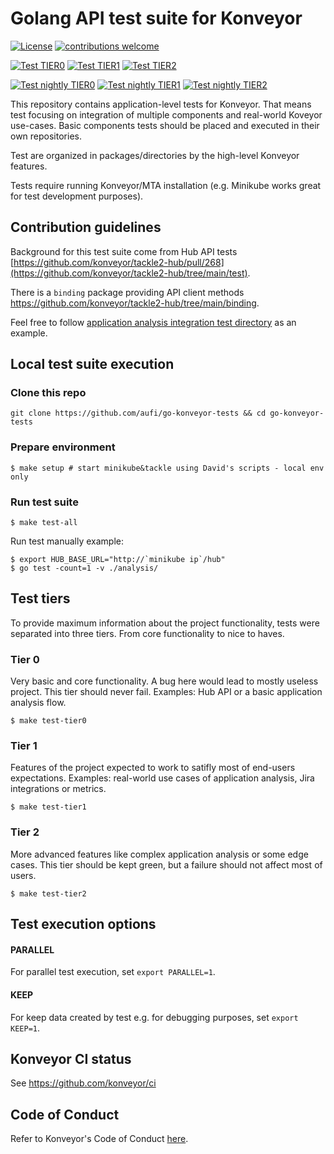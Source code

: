 # Golang API test suite for Konveyor

[![License](https://img.shields.io/:license-apache-blue.svg)](http://www.apache.org/licenses/LICENSE-2.0.html) [![contributions welcome](https://img.shields.io/badge/contributions-welcome-brightgreen.svg?style=flat)](https://github.com/konveyor/go-konveyor-tests/pulls)

[![Test TIER0](https://github.com/konveyor/go-konveyor-tests/actions/workflows/main-tier0.yml/badge.svg)](https://github.com/konveyor/go-konveyor-tests/actions/workflows/main-tier0.yml)
[![Test TIER1](https://github.com/konveyor/go-konveyor-tests/actions/workflows/main-tier1.yml/badge.svg)](https://github.com/konveyor/go-konveyor-tests/actions/workflows/main-tier1.yml)
[![Test TIER2](https://github.com/konveyor/go-konveyor-tests/actions/workflows/main-tier2.yml/badge.svg)](https://github.com/konveyor/go-konveyor-tests/actions/workflows/main-tier2.yml)

[![Test nightly TIER0](https://github.com/konveyor/go-konveyor-tests/actions/workflows/nightly-tier0.yml/badge.svg)](https://github.com/konveyor/go-konveyor-tests/actions/workflows/nightly-tier0.yml)
[![Test nightly TIER1](https://github.com/konveyor/go-konveyor-tests/actions/workflows/nightly-tier1.yml/badge.svg)](https://github.com/konveyor/go-konveyor-tests/actions/workflows/nightly-tier1.yml)
[![Test nightly TIER2](https://github.com/konveyor/go-konveyor-tests/actions/workflows/nightly-tier2.yml/badge.svg)](https://github.com/konveyor/go-konveyor-tests/actions/workflows/nightly-tier2.yml)

This repository contains application-level tests for Konveyor. That means test focusing on integration of multiple components and real-world Koveyor use-cases. Basic components tests should be placed and executed in their own repositories.

Test are organized in packages/directories by the high-level Konveyor features.

Tests require running Konveyor/MTA installation (e.g. Minikube works great for test development purposes).

## Contribution guidelines

Background for this test suite come from Hub API tests [https://github.com/konveyor/tackle2-hub/pull/268](https://github.com/konveyor/tackle2-hub/tree/main/test).

There is a ```binding``` package providing API client methods https://github.com/konveyor/tackle2-hub/tree/main/binding.

Feel free to follow [application analysis integration test directory](https://github.com/konveyor/go-konveyor-tests/tree/main/analysis) as an example.

## Local test suite execution

### Clone this repo

```
git clone https://github.com/aufi/go-konveyor-tests && cd go-konveyor-tests
```

### Prepare environment

```
$ make setup # start minikube&tackle using David's scripts - local env only
```

### Run test suite

```
$ make test-all
```

Run test manually example:

```
$ export HUB_BASE_URL="http://`minikube ip`/hub"
$ go test -count=1 -v ./analysis/
```

## Test tiers

To provide maximum information about the project functionality, tests were separated into three tiers. From core functionality to nice to haves.

### Tier 0

Very basic and core functionality. A bug here would lead to mostly useless project. This tier should never fail. Examples: Hub API or a basic application analysis flow.

```
$ make test-tier0
```

### Tier 1

Features of the project expected to work to satifly most of end-users expectations. Examples: real-world use cases of application analysis, Jira integrations or metrics.

```
$ make test-tier1
```

### Tier 2

More advanced features like complex application analysis or some edge cases. This tier should be kept green, but a failure should not affect most of users.

```
$ make test-tier2
```

## Test execution options

#### PARALLEL

For parallel test execution, set ```export PARALLEL=1```.

#### KEEP

For keep data created by test e.g. for debugging purposes, set ```export KEEP=1```.

## Konveyor CI status

See https://github.com/konveyor/ci

## Code of Conduct
Refer to Konveyor's Code of Conduct [here](https://github.com/konveyor/community/blob/main/CODE_OF_CONDUCT.md).
